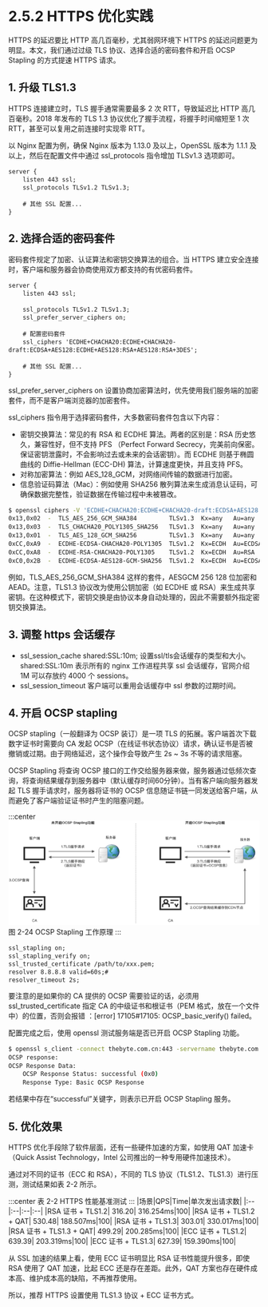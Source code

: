 # 2.5.2 HTTPS 优化实践

HTTPS 的延迟要比 HTTP 高几百毫秒，尤其弱网环境下 HTTPS 的延迟问题更为明显。本文，我们通过过级 TLS 协议、选择合适的密码套件和开启 OCSP Stapling 的方式提速 HTTPS 请求。


## 1. 升级 TLS1.3 

HTTPS 连接建立时，TLS 握手通常需要最多 2 次 RTT，导致延迟比 HTTP 高几百毫秒。2018 年发布的 TLS 1.3 协议优化了握手流程，将握手时间缩短至 1 次 RTT，甚至可以复用之前连接时实现零 RTT。

以 Nginx 配置为例，确保 Nginx 版本为 1.13.0 及以上，OpenSSL 版本为 1.1.1 及以上，然后在配置文件中通过 ssl_protocols 指令增加 TLSv1.3 选项即可。

```
server {
	listen 443 ssl;
	ssl_protocols TLSv1.2 TLSv1.3;

	# 其他 SSL 配置...
}
```

## 2. 选择合适的密码套件

密码套件规定了加密、认证算法和密钥交换算法的组合。当 HTTPS 建立安全连接时，客户端和服务器会协商使用双方都支持的有优密码套件。

```nginx
server {
    listen 443 ssl;

    ssl_protocols TLSv1.2 TLSv1.3;
    ssl_prefer_server_ciphers on;

    # 配置密码套件
    ssl_ciphers 'ECDHE+CHACHA20:ECDHE+CHACHA20-draft:ECDSA+AES128:ECDHE+AES128:RSA+AES128:RSA+3DES';

    # 其他 SSL 配置...
}
```

ssl_prefer_server_ciphers on 设置协商加密算法时，优先使用我们服务端的加密套件，而不是客户端浏览器的加密套件。

ssl_ciphers 指令用于选择密码套件，大多数密码套件包含以下内容：
- 密钥交换算法：常见的有 RSA 和 ECDHE 算法。两者的区别是：RSA 历史悠久，兼容性好，但不支持 PFS （Perfect Forward Secrecy，完美前向保密。保证密钥泄露时，不会影响过去或未来的会话密钥）。而 ECDHE 则基于椭圆曲线的 Diffie-Hellman (ECC-DH) 算法，计算速度更快，并且支持 PFS。
- 对称加密算法：例如 AES_128_GCM，对网络间传输的数据进行加密。
- 信息验证码算法（Mac）：例如使用 SHA256 散列算法来生成消息认证码，可确保数据完整性，验证数据在传输过程中未被篡改。

```bash
$ openssl ciphers -V 'ECDHE+CHACHA20:ECDHE+CHACHA20-draft:ECDSA+AES128:ECDHE+AES128:RSA+AES128:RSA+3DES' | column -t
0x13,0x02  -  TLS_AES_256_GCM_SHA384         TLSv1.3  Kx=any   Au=any    Enc=AESGCM(256)             Mac=AEAD
0x13,0x03  -  TLS_CHACHA20_POLY1305_SHA256   TLSv1.3  Kx=any   Au=any    Enc=CHACHA20/POLY1305(256)  Mac=AEAD
0x13,0x01  -  TLS_AES_128_GCM_SHA256         TLSv1.3  Kx=any   Au=any    Enc=AESGCM(128)             Mac=AEAD
0xCC,0xA9  -  ECDHE-ECDSA-CHACHA20-POLY1305  TLSv1.2  Kx=ECDH  Au=ECDSA  Enc=CHACHA20/POLY1305(256)  Mac=AEAD
0xCC,0xA8  -  ECDHE-RSA-CHACHA20-POLY1305    TLSv1.2  Kx=ECDH  Au=RSA    Enc=CHACHA20/POLY1305(256)  Mac=AEAD
0xC0,0x2B  -  ECDHE-ECDSA-AES128-GCM-SHA256  TLSv1.2  Kx=ECDH  Au=ECDSA  Enc=AESGCM(128)             Mac=AEAD
```
例如，TLS_AES_256_GCM_SHA384 这样的套件，AESGCM 256 128 位加密和AEAD。注意，TLS1.3 协议改为使用公钥加密（如 ECDHE 或 RSA）来生成共享密钥。在这种模式下，密钥交换是由协议本身自动处理的，因此不需要额外指定密钥交换算法。


## 3. 调整 https 会话缓存

- ssl_session_cache shared:SSL:10m; 设置ssl/tls会话缓存的类型和大小。shared:SSL:10m 表示所有的 nginx 工作进程共享 ssl 会话缓存，官网介绍 1M 可以存放约 4000 个 sessions。
- ssl_session_timeout 客户端可以重用会话缓存中 ssl 参数的过期时间。

## 4. 开启 OCSP stapling

OCSP stapling（一般翻译为 OCSP 装订）是一项 TLS 的拓展。客户端首次下载数字证书时需要向 CA 发起 OCSP（在线证书状态协议）请求，确认证书是否被撤销或过期。由于网络延迟，这个操作会导致产生 2s ~ 3s 不等的请求阻塞。

OCSP Stapling 将查询 OCSP 接口的工作交给服务器来做，服务器通过低频次查询，将查询结果缓存到服务器中（默认缓存时间60分钟）。当有客户端向服务器发起 TLS 握手请求时，服务器将证书的 OCSP 信息随证书链一同发送给客户端，从而避免了客户端验证证书时产生的阻塞问题。

:::center
  ![](../assets/OCSP-Stapling.png)<br/>
 图 2-24 OCSP Stapling 工作原理
:::

```
ssl_stapling on;
ssl_stapling_verify on;
ssl_trusted_certificate /path/to/xxx.pem;
resolver 8.8.8.8 valid=60s;# 
resolver_timeout 2s;
``` 
要注意的是如果你的 CA 提供的 OCSP 需要验证的话，必须用 ssl_trusted_certificate 指定 CA 的中级证书和根证书（PEM 格式，放在一个文件中）的位置，否则会报错 ：[error] 17105#17105: OCSP_basic_verify() failed。

配置完成之后，使用 openssl 测试服务端是否已开启 OCSP Stapling 功能。

```bash 
$ openssl s_client -connect thebyte.com.cn:443 -servername thebyte.com.cn -status -tlsextdebug < /dev/null 2>&1 | grep "OCSP" 
OCSP response:
OCSP Response Data:
    OCSP Response Status: successful (0x0)
    Response Type: Basic OCSP Response
```
若结果中存在“successful”关键字，则表示已开启 OCSP Stapling 服务。

## 5. 优化效果

HTTPS 优化手段除了软件层面，还有一些硬件加速的方案，如使用 QAT 加速卡（Quick Assist Technology，Intel 公司推出的一种专用硬件加速技术）。

通过对不同的证书（ECC 和 RSA），不同的 TLS 协议（TLS1.2、TLS1.3）进行压测，测试结果如表 2-2 所示。

:::center
表 2-2 HTTPS 性能基准测试
:::
|场景|QPS|Time|单次发出请求数|
|:--|:--|:--|:--|
|RSA 证书 + TLS1.2| 316.20| 316.254ms|100|
|RSA 证书 + TLS1.2 + QAT| 530.48| 188.507ms|100|
|RSA 证书 + TLS1.3| 303.01| 330.017ms|100|
|RSA 证书 + TLS1.3 + QAT| 499.29| 200.285ms|100|
|ECC 证书 + TLS1.2| 639.39| 203.319ms|100|
|ECC 证书 + TLS1.3| 627.39| 159.390ms|100|

从 SSL 加速的结果上看，使用 ECC 证书明显比 RSA 证书性能提升很多，即使 RSA 使用了 QAT 加速，比起 ECC 还是存在差距。此外，QAT 方案也存在硬件成本高、维护成本高的缺陷，不再推荐使用。

所以，推荐 HTTPS 设置使用 TLS1.3 协议 + ECC 证书方式。